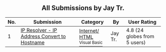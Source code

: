 ﻿<div align="center">

## All Submissions by Jay Tr\.

</div>

No.  | Submission | Category | By   | User Rating
---- | ---------- | -------- | ---- | -----------
1 | [IP Resolver \- IP Address Convert to Hostname<br />](https://github.com/Planet-Source-Code/jay-tr-ip-resolver-ip-address-convert-to-hostname__1-5371) | [Internet/ HTML<br /><sup>Visual Basic</sup>](../ByCategory/internet-html__1-34.md) | Jay Tr\. | 4.8 (24 globes from 5 users)
